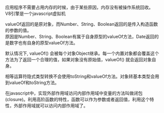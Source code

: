 应用程序不需要占用内存的时候，由于某些原因，内存没有被操作系统回收。  
V8引擎是一个javascript虚拟机   

valueOf返回的是原对象，而Number、String、Boolean返回的是传入构造函数的参数的值。  
原因是Number、String、Boolean有属于自身原型的valueOf方法，Date返回的是数字也有自身的原型valueOf方法。    


默认情况下, valueOf() 会被每个对象Object继承。每一个内置对象都会覆盖这个方法为了返回一个合理的值，如果对象没有原始值，valueOf() 就会返回对象自身。      

相等运算符隐式类型转换不会使用toString和valueOf方法。对象转基本类型会用到valueOf和toString方法。


在javascript中，实现外部作用域访问内部作用域中变量的方法叫做闭包(closure)。利用高阶函数的特性，函数可以作为参数或者返回值，利用这个特性，外部作用域就可以访问内部作用域了。  



